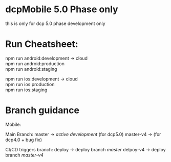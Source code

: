 # dcpMobile 5.0 Phase only
this is only for dcp 5.0 phase development only

# Run Cheatsheet:

npm run android:development -> cloud <br />
npm run android:production <br />
npm run android:staging <br />


npm run ios:development -> cloud <br />
npm run ios:production <br />
npm run ios:staging <br />


# Branch guidance
Mobile:

Main Branch:
master -> *active development* (for dcp5.0)
master-v4 -> (for dcp4.0 + bug fix)

CI/CD triggers branch:
deploy -> deploy branch *master*
delpoy-v4 -> deploy branch *master-v4*

